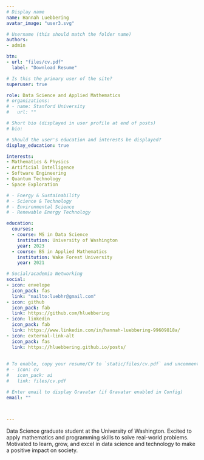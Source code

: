 ```yaml
---
# Display name
name: Hannah Luebbering
avatar_image: "user3.svg"

# Username (this should match the folder name)
authors:
- admin

btn:
- url: "files/cv.pdf"
  label: "Download Resume"

# Is this the primary user of the site?
superuser: true

role: Data Science and Applied Mathematics
# organizations:
# - name: Stanford University
#   url: ""

# Short bio (displayed in user profile at end of posts)
# bio:

# Should the user's education and interests be displayed?
display_education: true

interests:
- Mathematics & Physics
- Artificial Intelligence
- Software Engineering
- Quantum Technology
- Space Exploration

# - Energy & Sustainability
# - Science & Technology
# - Environmental Science
# - Renewable Energy Technology

education:
  courses:
  - course: MS in Data Science
    institution: University of Washington
    year: 2023
  - course: BS in Applied Mathematics
    institution: Wake Forest University
    year: 2021

# Social/academia Networking
social:
- icon: envelope
  icon_pack: fas
  link: "mailto:luebhr@gmail.com"
- icon: github
  icon_pack: fab
  link: https://github.com/hluebbering
- icon: linkedin
  icon_pack: fab
  link: https://www.linkedin.com/in/hannah-luebbering-99609818a/
- icon: external-link-alt
  icon_pack: fas
  link: https://hluebbering.github.io/posts/
  
  
# To enable, copy your resume/CV to `static/files/cv.pdf` and uncomment the lines below.  
# - icon: cv
#   icon_pack: ai
#   link: files/cv.pdf

# Enter email to display Gravatar (if Gravatar enabled in Config)
email: ""


  
---
```


Data Science graduate student at the University of Washington. Excited to apply mathematics and programming skills to solve real-world problems. Motivated to learn, grow, and excel in data science and technology to make a positive impact on society.




